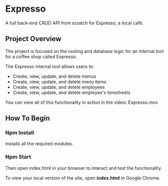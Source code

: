 # Expresso

A full back-end CRUD API from scratch for Expresso, a local café.

## Project Overview

The project is focused on the routing and database logic for an internal tool for a coffee shop called Expresso.

The Expresso internal tool allows users to:
- Create, view, update, and delete menus
- Create, view, update, and delete menu items
- Create, view, update, and delete employees
- Create, view, update, and delete employee's timesheets

You can view all of this functionality in action in the video: Expresso.mov

## How To Begin

### Npm Install
Installs all the required modules.

### Npm Start
Then open index.html in your browser to interact and test the functionality. <br />

To view your local version of the site, open **index.html** in Google Chrome.